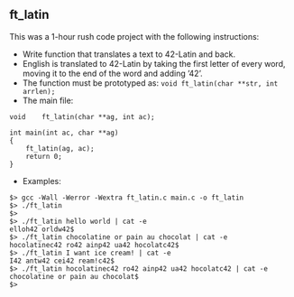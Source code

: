 ## ft_latin

This was a 1-hour rush code project with the following instructions:

- Write function that translates a text to 42-Latin and back.
- English is translated to 42-Latin by taking the first letter of every word, moving it to the end of the word and adding ’42’.
- The function must be prototyped as: `void ft_latin(char **str, int arrlen);`
- The main file:
```
void	ft_latin(char **ag, int ac);

int	main(int ac, char **ag)
{
	ft_latin(ag, ac);
	return 0;
}
```
- Examples:
```
$> gcc -Wall -Werror -Wextra ft_latin.c main.c -o ft_latin
$> ./ft_latin
$>
$> ./ft_latin hello world | cat -e
elloh42 orldw42$
$> ./ft_latin chocolatine or pain au chocolat | cat -e
hocolatinec42 ro42 ainp42 ua42 hocolatc42$
$> ./ft_latin I want ice cream! | cat -e
I42 antw42 cei42 ream!c42$
$> ./ft_latin hocolatinec42 ro42 ainp42 ua42 hocolatc42 | cat -e
chocolatine or pain au chocolat$
$>
```
